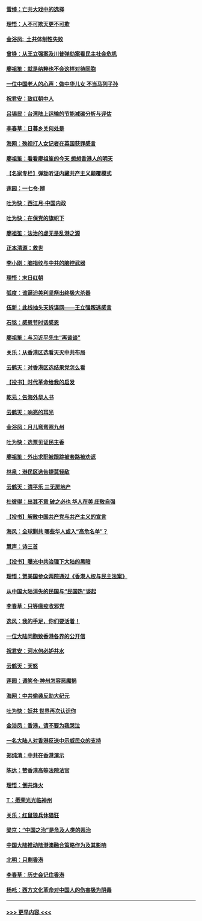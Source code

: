 #### [雪绮：亡共大戏中的选择](../pages/nsc993/n11699922.md?t=12051255) 
#### [理悟：人不可欺天更不可欺](../pages/nsc993/n11699657.md?t=12051255) 
#### [金浴凤:  土共体制性失败](../pages/nsc993/n11699361.md?t=12051255) 
#### [曾铮：从王立强案及川普弹劾案看民主社会危机](../pages/nsc993/n11699318.md?t=12051255) 
#### [廖祖笙：就是纳粹也不会这样对待同胞](../pages/nsc993/n11697658.md?t=12051255) 
#### [一位中国老人的心声：做中华儿女 不当马列子孙](../pages/nsc993/n11697525.md?t=12051255) 
#### [祝君安：致红朝中人](../pages/nsc993/n11697518.md?t=12051255) 
#### [吕锡民：台湾陆上运输的节能减碳分析与评估](../pages/nsc993/n11694983.md?t=12051255) 
#### [李春草：日暮乡关何处是](../pages/nsc993/n11694805.md?t=12051255) 
#### [海网：殃视打人女记者在英国获罪感言](../pages/nsc993/n11693832.md?t=12051255) 
#### [廖祖笙：看看廖祖笙的今天 想想香港人的明天](../pages/nsc993/n11693707.md?t=12051255) 
#### [【名家专栏】弹劾听证内藏共产主义颠覆模式](../pages/nsc993/n11693563.md?t=12051255) 
#### [莲园：一七令‧辨](../pages/nsc993/n11692558.md?t=12051255) 
#### [吐为快：西江月·中国内政](../pages/nsc993/n11692071.md?t=12051255) 
#### [吐为快：在保党的旗帜下](../pages/nsc993/n11691188.md?t=12051255) 
#### [廖祖笙：法治的虚无是乱港之源](../pages/nsc993/n11690605.md?t=12051255) 
#### [正本清源：救世](../pages/nsc993/n11689134.md?t=12051255) 
#### [李小刚：脑指纹与中共的脑控武器](../pages/nsc993/n11688900.md?t=12051255) 
#### [理悟：末日红朝](../pages/nsc993/n11688829.md?t=12051255) 
#### [弧度：谁逼迫美利坚祭出终极大杀器](../pages/nsc993/n11688735.md?t=12051255) 
#### [伍新：此线抽头天拆谍网——王立强叛逃感言](../pages/nsc993/n11687981.md?t=12051255) 
#### [石铭：感恩节时话感恩](../pages/nsc993/n11687568.md?t=12051255) 
#### [廖祖笙：与习近平先生“再谈谈”](../pages/nsc993/n11687005.md?t=12051255) 
#### [关乐：从香港区选看天灭中共布局](../pages/nsc993/n11686647.md?t=12051255) 
#### [云鹤天：对香港区选结果党怎么看](../pages/nsc993/n11686216.md?t=12051255) 
#### [【投书】时代革命给我的启发](../pages/nsc993/n11684287.md?t=12051255) 
#### [乾元：告海外华人书](../pages/nsc993/n11684044.md?t=12051255) 
#### [云鹤天：响亮的耳光](../pages/nsc993/n11684254.md?t=12051255) 
#### [金浴凤：月儿弯弯照九州](../pages/nsc993/n11684231.md?t=12051255) 
#### [吐为快：选票见证民主香](../pages/nsc993/n11684206.md?t=12051255) 
#### [廖祖笙：外出求职被跟踪被套路被劝返](../pages/nsc993/n11683874.md?t=12051255) 
#### [林泉：港民区选告捷莫轻敌](../pages/nsc993/n11683930.md?t=12051255) 
#### [云鹤天：清平乐 三无房地产](../pages/nsc993/n11681521.md?t=12051255) 
#### [杜彼得：出其不意 破之必也 华人在美 庄敬自强](../pages/nsc993/n11679554.md?t=12051255) 
#### [【投书】解散中国共产党与共产主义的宣言](../pages/nsc993/n11679177.md?t=12051255) 
#### [海风：全球剿共 哪些华人或入“高危名单”？](../pages/nsc993/n11678617.md?t=12051255) 
#### [慧声：诗三首](../pages/nsc993/n11678848.md?t=12051255) 
#### [【投书】曝光中共治理下大陆的黑暗](../pages/nsc993/n11678674.md?t=12051255) 
#### [理悟：贺美国参众两院通过《香港人权与民主法案》](../pages/nsc993/n11678104.md?t=12051255) 
#### [从中国大陆消失的民国与“民国热”谈起](../pages/nsc993/n11678075.md?t=12051255) 
#### [李春草：只等瘟疫收邪党](../pages/nsc993/n11677308.md?t=12051255) 
#### [逸风：我的手足，你们要活着！](../pages/nsc993/n11676352.md?t=12051255) 
#### [一位大陆同胞致香港各界的公开信](../pages/nsc993/n11675761.md?t=12051255) 
#### [祝君安：河水何必妒井水](../pages/nsc993/n11675746.md?t=12051255) 
#### [云鹤天：天怒](../pages/nsc993/n11675718.md?t=12051255) 
#### [莲园：调笑令‧神州怎容恶魔祸](../pages/nsc993/n11675648.md?t=12051255) 
#### [海网：中共偷袭反助大纪元](../pages/nsc993/n11673515.md?t=12051255) 
#### [吐为快：妖共 世界再次认识你](../pages/nsc993/n11673506.md?t=12051255) 
#### [金浴凤：香港，请不要为我哭泣](../pages/nsc993/n11673248.md?t=12051255) 
#### [一名大陆人对香港反送中示威民众的支持](../pages/nsc993/n11672615.md?t=12051255) 
#### [郑纯清：中共在香港演示](../pages/nsc993/n11670539.md?t=12051255) 
#### [陈达：赞香港高等法院法官](../pages/nsc993/n11669542.md?t=12051255) 
#### [理悟：倒共烽火](../pages/nsc993/n11668844.md?t=12051255) 
#### [T：愿荣光光临神州](../pages/nsc993/n11668421.md?t=12051255) 
#### [关乐：红鼠狼兵休猖狂](../pages/nsc993/n11668378.md?t=12051255) 
#### [梁京：“中国之治”是危及人类的恶治](../pages/nsc993/n11668328.md?t=12051255) 
#### [中国大陆推动陆港澳融合策略作为及其影响](../pages/nsc993/n11668157.md?t=12051255) 
#### [北明：只剩香港](../pages/nsc993/n11668002.md?t=12051255) 
#### [李春草：历史会记住香港](../pages/nsc993/n11667927.md?t=12051255) 
#### [杨吒：西方文化革命对中国人的伤害极为阴毒](../pages/nsc993/n11664521.md?t=12051255) 

----
#### [ >>> 更早内容 <<< ](../indexes/nsc993-earlier.md)
